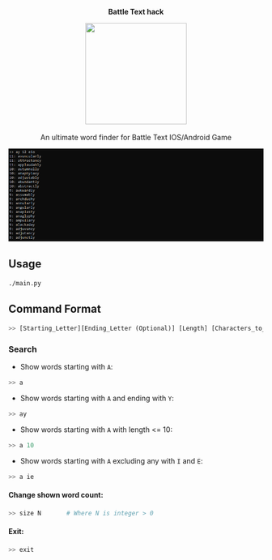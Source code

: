 **<p align="center">Battle Text hack</p>**

<p align="center">
  <img width="200" height="200" src="https://lh3.googleusercontent.com/ZrrkvK_GvQ1-YAfU9htQNPh5n8Zh5sL2DQHSuGy9PaoBJ-HCoX1Cfvr0j5C9MKqtKN4">
</p>


<p align="center">An ultimate word finder for Battle Text IOS/Android Game</p>
<p align="center">
  <img src="https://github.com/elmoiv/battletexthack/blob/master/example.png?raw=true">
</p>

## Usage
```bash
./main.py
```
## Command Format
```python
>> [Starting_Letter][Ending_Letter (Optional)] [Length] [Characters_to_exclude]
```

### Search

  - Show words starting with `A`:
```python
>> a
```
  - Show words starting with `A` and ending with `Y`:
```python
>> ay
```
  - Show words starting with `A` with length <= 10:
```python
>> a 10
```
  - Show words starting with `A` excluding any with `I` and `E`:
```python
>> a ie
```
#### Change shown word count:
```python
>> size N       # Where N is integer > 0
```
#### Exit:
```python
>> exit
```
